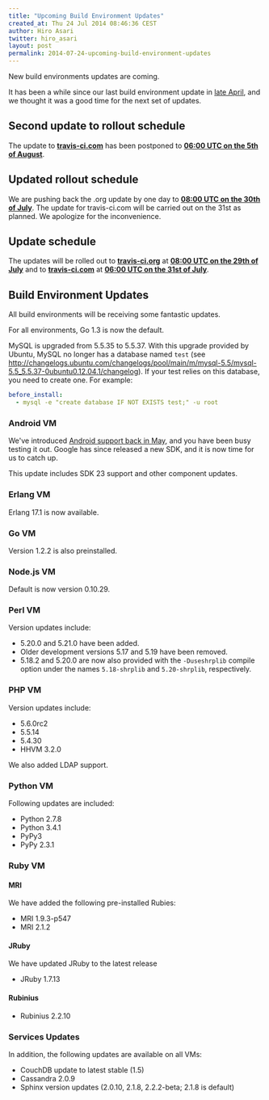```yaml
---
title: "Upcoming Build Environment Updates"
created_at: Thu 24 Jul 2014 08:46:36 CEST
author: Hiro Asari
twitter: hiro_asari
layout: post
permalink: 2014-07-24-upcoming-build-environment-updates
---
```


New build environments updates are coming.

It has been a while since our last build environment update in
[late April](http://blog.travis-ci.com/2014-04-28-upcoming-build-environment-updates/),
and we thought it was a good time for the next set of updates.

## Second update to rollout schedule

The update to **[travis-ci.com](https://travis-ci.com)** has been postponed to
 **[06:00 UTC on the 5th of August](http://everytimezone.com/#2014-8-5,-360,cn3)**.

## Updated rollout schedule

We are pushing back the .org update by one day to **[08:00 UTC on the 30th of July](http://everytimezone.com/#2014-7-30,-240,cn3)**.
The update for travis-ci.com will be carried out on the 31st as planned.
We apologize for the inconvenience.

## Update schedule

The updates will be rolled out to
**[travis-ci.org](https://travis-ci.org)** at **[08:00 UTC on the 29th of July](http://everytimezone.com/#2014-7-29,-240,cn3)** and
to **[travis-ci.com](https://travis-ci.com)** at **[06:00 UTC on the 31st of July](http://everytimezone.com/#2014-7-31,-360,cn3)**.

## Build Environment Updates

All build environments will be receiving some fantastic updates.

For all environments, Go 1.3 is now the default.

MySQL is upgraded from 5.5.35 to 5.5.37.
With this upgrade provided by Ubuntu, MySQL no longer has a database named `test`
(see http://changelogs.ubuntu.com/changelogs/pool/main/m/mysql-5.5/mysql-5.5_5.5.37-0ubuntu0.12.04.1/changelog).
If your test relies on this database, you need to create one.
For example:

```yaml
before_install:
  - mysql -e "create database IF NOT EXISTS test;" -u root
```

### Android VM

We've introduced [Android support back in May](2014-05-07-android-build-support-now-in-beta),
and you have been busy testing it out.
Google has since released a new SDK, and it is now time for us to catch up.

This update includes SDK 23 support and other component updates.

### Erlang VM

Erlang 17.1 is now available.

### Go VM

Version 1.2.2 is also preinstalled.

### Node.js VM

Default is now version 0.10.29.

### Perl VM

Version updates include:

* 5.20.0 and 5.21.0 have been added.
* Older development versions 5.17 and 5.19 have been removed.
* 5.18.2 and 5.20.0 are now also provided with the `-Duseshrplib` compile option under the names
  `5.18-shrplib` and `5.20-shrplib`, respectively.

### PHP VM

Version updates include:

* 5.6.0rc2
* 5.5.14
* 5.4.30
* HHVM 3.2.0

We also added LDAP support.

### Python VM

Following updates are included:

* Python 2.7.8
* Python 3.4.1
* PyPy3
* PyPy 2.3.1

### Ruby VM

#### MRI

We have added the following pre-installed Rubies:

* MRI 1.9.3-p547
* MRI 2.1.2

#### JRuby

We have updated JRuby to the latest release

* JRuby 1.7.13

#### Rubinius

* Rubinius 2.2.10


### Services Updates

In addition, the following updates are available on all VMs:

* CouchDB update to latest stable (1.5)
* Cassandra 2.0.9
* Sphinx version updates (2.0.10, 2.1.8, 2.2.2-beta; 2.1.8 is default)
